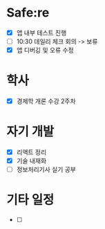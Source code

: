 # Safe:re

- [x] 앱 내부 테스트 진행
- [ ] 10:30 데일리 체크 회의 -> 보류
- [x] 앱 디버깅 및 오류 수정

# 학사

- [x] 경제학 개론 수강 2주차

# 자기 개발

- [x] 리액트 정리
- [x] 기술 내재화
- [ ] 정보처리기사 실기 공부

# 기타 일정

- [ ] 

